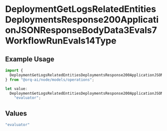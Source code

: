 # DeploymentGetLogsRelatedEntitiesDeploymentsResponse200ApplicationJSONResponseBodyData3Evals7WorkflowRunEvals14Type

## Example Usage

```typescript
import {
  DeploymentGetLogsRelatedEntitiesDeploymentsResponse200ApplicationJSONResponseBodyData3Evals7WorkflowRunEvals14Type,
} from "@orq-ai/node/models/operations";

let value:
  DeploymentGetLogsRelatedEntitiesDeploymentsResponse200ApplicationJSONResponseBodyData3Evals7WorkflowRunEvals14Type =
    "evaluator";
```

## Values

```typescript
"evaluator"
```